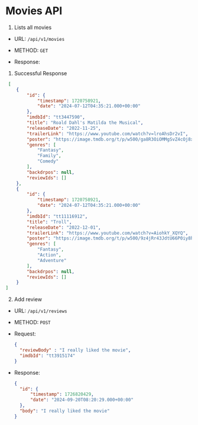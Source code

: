 # Movies API

1. Lists all movies

* URL: `/api/v1/movies`

* METHOD: `GET`

* Response:
1. Successful Response
```json
 [
    {
        "id": {
            "timestamp": 1720758921,
            "date": "2024-07-12T04:35:21.000+00:00"
        },
        "imdbId": "tt3447590",
        "title": "Roald Dahl's Matilda the Musical",
        "releaseDate": "2022-11-25",
        "trailerLink": "https://www.youtube.com/watch?v=lroAhsDr2vI",
        "poster": "https://image.tmdb.org/t/p/w500/ga8R3OiOMMgSvZ4cOj8x7prUNYZ.jpg",
        "genres": [
            "Fantasy",
            "Family",
            "Comedy"
        ],
        "backdrpos": null,
        "reviewIds": []
    },
    {
        "id": {
            "timestamp": 1720758921,
            "date": "2024-07-12T04:35:21.000+00:00"
        },
        "imdbId": "tt11116912",
        "title": "Troll",
        "releaseDate": "2022-12-01",
        "trailerLink": "https://www.youtube.com/watch?v=AiohkY_XQYQ",
        "poster": "https://image.tmdb.org/t/p/w500/9z4jRr43JdtU66P0iy8h18OyLql.jpg",
        "genres": [
            "Fantasy",
            "Action",
            "Adventure"
        ],
        "backdrpos": null,
        "reviewIds": []
    }
]
 ```

2. Add review

* URL: `/api/v1/reviews`

* METHOD: `POST`

* Request:
  ```json
  {
    "reviewBody" : "I really liked the movie",
    "imdbId": "tt3915174"
  }
  ```
* Response:
  ```json
  {
    "id": {
        "timestamp": 1726820429,
        "date": "2024-09-20T08:20:29.000+00:00"
    },
    "body": "I really liked the movie"
  }
```
